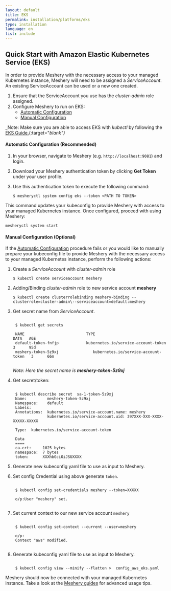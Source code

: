 ```yaml
---
layout: default
title: EKS
permalink: installation/platforms/eks
type: installation
language: en
list: include
---
```


## Quick Start with Amazon Elastic Kubernetes Service (EKS)

In order to provide Meshery with the necessary access to your managed Kubernetes instance, 
Meshery will need to be assigned a *ServiceAccount*. An existing ServiceAccount can be used or a new one created. 
1. Ensure that the ServiceAccount you use has the *cluster-admin* role assigned.
1. Configure Meshery to run on EKS:
    - [Automatic Configuration](#automatic-configuration-recommended)
    - [Manual Configuration](#manual-configuration-optional)


_Note: Make sure you are able to access EKS with *kubectl* by following the [EKS Guide.](https://docs.aws.amazon.com/eks/latest/userguide/create-kubeconfig.html){:target="_blank"}_

#### **Automatic Configuration (Recommended)**

1. In your browser, navigate to Meshery (e.g. `http://localhost:9081`) and login.
1. Download your Meshery authentication token by clicking **Get Token** under your user profile.
1. Use this authentication token to execute the following command:

    ```$ mesheryctl system config eks --token <PATH TO TOKEN>```

This command updates your kubeconfig to provide Meshery with access to your managed Kubernetes instance.
Once configured, proceed with using Meshery:

`mesheryctl system start`

#### **Manual Configuration (Optional)**

If the [Automatic Configuration](#automatic-configuration-recommended) procedure fails or you would like to manually prepare your kubeconfig file to provide Meshery with the necessary access to your managed Kubernetes instance, perform the following actions:

1. Create a *ServiceAccount* with *cluster-admin* role
    
    ```$ kubectl create serviceaccount meshery```

1. Adding/Binding *cluster-admin* role to new service account **meshery**
    
    ```$ kubectl create clusterrolebinding meshery-binding --clusterrole=cluster-admin\--serviceaccount=default:meshery```

1. Get secret name from *ServiceAccount*.
    
    <pre><code>
    $ kubectl get secrets

    NAME                           TYPE                                  DATA   AGE
    default-token-fnfjp            kubernetes.io/service-account-token   3      95d
    meshery-token-5z9xj               kubernetes.io/service-account-token   3      66m
    </code></pre>

    _Note: Here the secret name is **meshery-token-5z9xj**_
1. Get secret/token:

    <pre><code>
    $ kubectl describe secret  sa-1-token-5z9xj
    Name:         meshery-token-5z9xj
    Namespace:    default
    Labels:       <none>
    Annotations:  kubernetes.io/service-account.name: meshery
                  kubernetes.io/service-account.uid: 397XXX-XXX-XXXX-XXXXX-XXXXX

    Type:  kubernetes.io/service-account-token

    Data
    ====
    ca.crt:     1025 bytes
    namespace:  7 bytes
    token:      XXXhbGciOiJSUXXXX </code></pre>

1. Generate new kubeconfig yaml file to use as input to Meshery.
1. Set config Credential using above generate `token`.
    
    <pre><code>
    $ kubectl config set-credentials meshery --token=XXXXX

    o/p:User "meshery" set.
    </code></pre>

1. Set current context to our new service account `meshery`
    
    <pre><code>
    $ kubectl config set-context --current --user=meshery

    o/p:
    Context "aws" modified.
    </code></pre>

1. Generate kubeconfig yaml file to use as input to Meshery.
    
   <pre><code>
    $ kubectl config view --minify --flatten >  config_aws_eks.yaml
   </code></pre>

Meshery should now be connected with your managed Kubernetes instance. Take a look at the [Meshery guides](/docs/guides) for advanced usage tips.